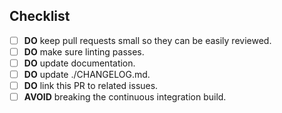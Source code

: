 <!--
Thank you for your pull request. Please provide a description above and review
the checklist below.

Contributors guide: ./CONTRIBUTING.md
-->

## Checklist
<!-- Remove items that do not apply. For completed items, change [ ] to [x]. -->

- [ ] **DO** keep pull requests small so they can be easily reviewed.
- [ ] **DO** make sure linting passes.
- [ ] **DO** update documentation.
- [ ] **DO** update ./CHANGELOG.md.
- [ ] **DO** link this PR to related issues.
- [ ] **AVOID** breaking the continuous integration build.

<!-- _NOTE: these things are not required to open a PR and can be done afterwards / while the PR is open._ -->
